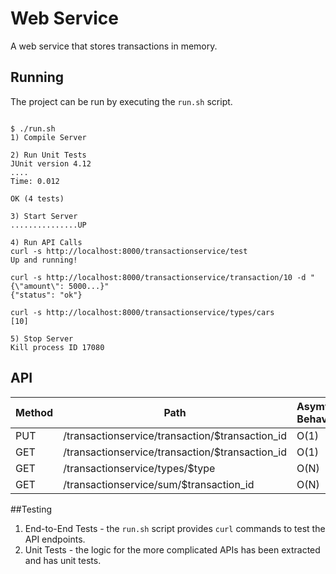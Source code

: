 # Web Service
A web service that stores transactions in memory. 

## Running
The project can be run by executing the <code>run.sh</code> script.
<pre><code>
$ ./run.sh 
1) Compile Server

2) Run Unit Tests
JUnit version 4.12
....
Time: 0.012

OK (4 tests)

3) Start Server
...............UP

4) Run API Calls
curl -s http://localhost:8000/transactionservice/test
Up and running!

curl -s http://localhost:8000/transactionservice/transaction/10 -d "{\"amount\": 5000...}"
{"status": "ok"}

curl -s http://localhost:8000/transactionservice/types/cars
[10]

5) Stop Server
Kill process ID 17080
</code></pre>

## API

| Method  | Path                                             | Asymtotic Behaviour        |
|---------|--------------------------------------------------|----------------------------|
| PUT     | /transactionservice/transaction/$transaction_id  | O(1)                       |
| GET     | /transactionservice/transaction/$transaction_id  | O(1)                       |
| GET     | /transactionservice/types/$type                  | O(N)                       |
| GET     | /transactionservice/sum/$transaction_id          | O(N)                       |

##Testing
1. End-to-End Tests - the <code>run.sh</code> script provides <code>curl</code> commands to test the API endpoints.
2. Unit Tests - the logic for the more complicated APIs has been extracted and has unit tests. 
